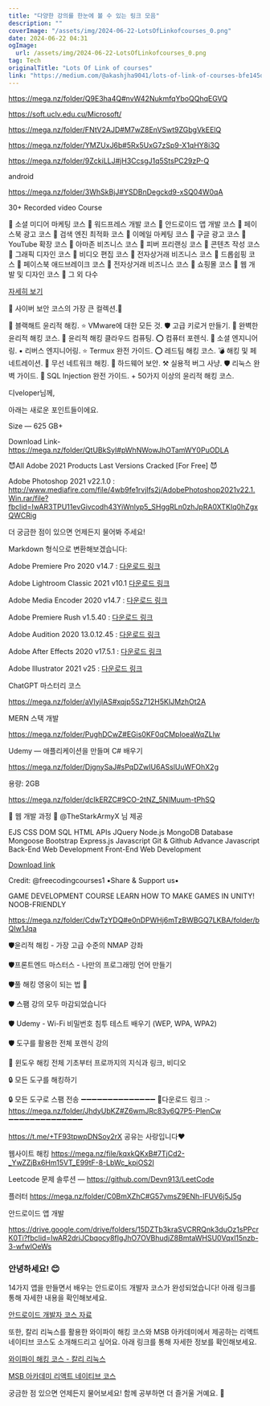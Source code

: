 ```yaml
---
title: "다양한 강의를 한눈에 볼 수 있는 링크 모음"
description: ""
coverImage: "/assets/img/2024-06-22-LotsOfLinkofcourses_0.png"
date: 2024-06-22 04:31
ogImage: 
  url: /assets/img/2024-06-22-LotsOfLinkofcourses_0.png
tag: Tech
originalTitle: "Lots Of Link of courses"
link: "https://medium.com/@akashjha9041/lots-of-link-of-courses-bfe145d11d32"
---
```



https://mega.nz/folder/Q9E3ha4Q#nvW42NukmfqYboQQhqEGVQ

https://soft.uclv.edu.cu/Microsoft/

https://mega.nz/folder/FNtV2AJD#M7wZ8EnVSwt9ZGbgVkEElQ

https://mega.nz/folder/YMZUxJ6b#5Rx5UxG7zSp9-X1qHY8i3Q

<div class="content-ad"></div>

https://mega.nz/folder/9ZckiLLJ#jH3CcsgJ1q5StsPC29zP-Q

android

https://mega.nz/folder/3WhSkBjJ#YSDBnDegckd9-xSQ04W0qA

30+ Recorded video Course

<div class="content-ad"></div>

🎯 소셜 미디어 마케팅 코스
🎯 워드프레스 개발 코스
🎯 안드로이드 앱 개발 코스
🎯 페이스북 광고 코스
🎯 검색 엔진 최적화 코스
🎯 이메일 마케팅 코스
🎯 구글 광고 코스
🎯 YouTube 확장 코스
🎯 아마존 비즈니스 코스
🎯 피버 프리랜싱 코스
🎯 콘텐츠 작성 코스
🎯 그래픽 디자인 코스
🎯 비디오 편집 코스
🎯 전자상거래 비즈니스 코스
🎯 드롭쉽핑 코스
🎯 페이스북 애드브레이크 코스
🎯 전자상거래 비즈니스 코스
🎯 쇼핑몰 코스
🎯 웹 개발 및 디자인 코스
🎯 그 외 다수

[자세히 보기](https://drive.google.com/drive/folders/1ezDZ3uDplBOjbuBGw1qxzzD64tiXhtDt?usp=sharing)

🔰 사이버 보안 코스의 가장 큰 컬렉션.🔰

🪬 블랙해트 윤리적 해킹.
⭐️ VMware에 대한 모든 것.
🛡 고급 키로거 만들기.
🔰 완벽한 윤리적 해킹 코스.
🔰 윤리적 해킹 클라우드 컴퓨팅.
⭕️ 컴퓨터 포렌식.
🔹 소셜 엔지니어링.
▪️ 리버스 엔지니어링.
⭐️ Termux 완전 가이드.
⭕️ 레드팀 해킹 코스.
💣 해킹 및 페네트레이션.
🧨 무선 네트워크 해킹.
🏮 하드웨어 보안.
⚒ 실용적 버그 사냥.
🛡 리눅스 완벽 가이드.
💉 SQL Injection 완전 가이드. + 50가지 이상의 윤리적 해킹 코스.

<div class="content-ad"></div>

디veloper님께,

아래는 새로운 포인트들이에요.

Size — 625 GB+

Download Link-
https://mega.nz/folder/QtUBkSyI#pWhNWowJhOTamWY0PuODLA

😈All Adobe 2021 Products Last Versions Cracked [For Free] 😈

Adobe Photoshop 2021 v22.1.0 : http://www.mediafire.com/file/4wb9fe1rvjlfs2j/AdobePhotoshop2021v22.1.Win.rar/file?fbclid=IwAR3TPU11evGivcodh43YiWnlyp5_SHggRLn0zhJpRA0XTKIq0hZgxQWCRig

더 궁금한 점이 있으면 언제든지 물어봐 주세요!

<div class="content-ad"></div>

Markdown 형식으로 변환해보겠습니다:

Adobe Premiere Pro 2020 v14.7 : [다운로드 링크](http://www.mediafire.com/file/73voa795qcku3pt/AdobePremierePro2020v14.7.Win.rar/file?fbclid=IwAR0xGK3e5pdpgAu6myfej_LjzBHzEL5OyxZUAL95B6H7V1JZf8tVLy1b9f4)

Adobe Lightroom Classic 2021 v10.1 [다운로드 링크](http://www.mediafire.com/file/hpcur9khuxtrozv/AdobePhotoshopLightroomClassic2021v10.1.Win.rar/file?fbclid=IwAR0Vjl67ZA8iqeH467CbZafu24RVBnCvMvcwxRLqNC-av4jU2l6jjrQnB8A)

Adobe Media Encoder 2020 v14.7 : [다운로드 링크](https://www.mediafire.com/file/ywmye7d2qxdeo7y/AdobeMediaEncoder2020v14.7.Win.rar/file?fbclid=IwAR2Lj1j1E5yCatGLBLc7Dfu1jfwoFWPUxdCZ5kBIFQEcLw11i_8NjiW7O4Q)

Adobe Premiere Rush v1.5.40 : [다운로드 링크](http://www.mediafire.com/file/2twks2fabd6vxzq/AdobePremiereRush1.5.40.Win.rar/file?fbclid=IwAR3tsmfK6cFqQ_AzjroFDPxGtX2-cJw8IM__lp8Nu0XL8s02uhOjpvvIh3Q)

<div class="content-ad"></div>

Adobe Audition 2020 13.0.12.45 : [다운로드 링크](http://www.mediafire.com/file/j4otbvrxct3dqkr/Audition_2020_13.0.12.45.rar/file?fbclid=IwAR2Xp7EDcyuEFi6-WiH5ZrUuIy_DId83-bGneYoNliDZvh8UUunkPUqpkoM)

Adobe After Effects 2020 v17.5.1 : [다운로드 링크](http://www.mediafire.com/file/8h9nlqc2syzpj6u/AfterE_2020_17.5.1.47.rar/file?fbclid=IwAR1jJSND5fPtq3_iBoEZn70m1JnThHUI5X3z3TYLYhFhp5vxPK1xAwlHfXQ)

Adobe Illustrator 2021 v25 : [다운로드 링크](https://www.mediafire.com/file/i5anq76nqirxc5g/Illustrator_.rar/file?fbclid=IwAR1A9bo7yT23uDWzKKETQDEBbbw9ZFtEA2ucLuT4xhmSTxq5fcrVX1zJbNs)

ChatGPT 마스터리 코스

<div class="content-ad"></div>

https://mega.nz/folder/aVIyjIAS#xqjp5Sz712H5KIJMzhOt2A

MERN 스택 개발

https://mega.nz/folder/PughDCwZ#EGis0KF0qCMpIoeaWqZLlw

Udemy — 애플리케이션을 만들며 C# 배우기

<div class="content-ad"></div>

https://mega.nz/folder/DjgnySaJ#sPqDZwIU6ASslUuWFOhX2g

용량: 2GB

https://mega.nz/folder/dcIkERZC#9CO-2tNZ_5NIMuum-tPhSQ

🔰 웹 개발 과정 🔰
@TheStarkArmyX 님 제공

<div class="content-ad"></div>


EJS
CSS
DOM
SQL
HTML
APIs
JQuery
Node.js
MongoDB
Database
Mongoose
Bootstrap
Express.js
Javascript
Git & Github
Advance Javascript
Back-End Web Development
Front-End Web Development

[Download link](https://mega.nz/folder/lxhERBZL#WPhYniXuRPwRS29_M0ygJQ)

Credit: @freecodingcourses1
▪️Share & Support us▪️

GAME DEVELOPMENT COURSE
LEARN HOW TO MAKE GAMES IN UNITY!
NOOB-FRIENDLY


<div class="content-ad"></div>

https://mega.nz/folder/CdwTzYDQ#e0nDPWHj6mTzBWBGQ7LKBA/folder/bQIw1Jqa

🛡윤리적 해킹 - 가장 고급 수준의 NMAP 강좌

🛡프론트엔드 마스터스 - 나만의 프로그래밍 언어 만들기

🛡풀 해킹 영웅이 되는 법 🤖

<div class="content-ad"></div>

🛡 스팸 강의 모두 마감되었습니다

🛡 Udemy - Wi-Fi 비밀번호 침투 테스트 배우기 (WEP, WPA, WPA2)

🛡 도구를 활용한 전체 포렌식 강의

🔑 윈도우 해킹 전체 기초부터 프로까지의 지식과 링크, 비디오

<div class="content-ad"></div>

🔒 모든 도구를 해킹하기

🔒 모든 도구로 스팸 전송
➖➖➖➖➖➖➖➖➖➖➖➖➖➖
🍏다운로드 링크 :- https://mega.nz/folder/JhdyUbKZ#Z6wmJRc83y6Q7P5-PlenCw
➖➖➖➖➖➖➖➖➖➖➖➖➖➖

https://t.me/+TF93tpwpDNSoy2rX
공유는 사랑입니다❤️

웹사이트 해킹
https://mega.nz/file/kqxkQKxB#7TjCd2-_YwZZjBx6Hm15VT_E99tF-8-LbWc_kpiOS2I

<div class="content-ad"></div>

Leetcode 문제 솔루션 — https://github.com/Devn913/LeetCode

플러터
https://mega.nz/folder/C0BmXZhC#G57vmsZ9ENh-lFUV6j5J5g

안드로이드 앱 개발

https://drive.google.com/drive/folders/15DZTb3kraSVCRRQnk3duOz1sPPcrK0Ti?fbclid=IwAR2driJCbqocy8fIgJhO7OVBhudjZ8BmtaWHSU0Vqxl15nzb-3-wfwlOeWs

<div class="content-ad"></div>

### 안녕하세요! 😊

14가지 앱을 만들면서 배우는 안드로이드 개발자 코스가 완성되었습니다! 아래 링크를 통해 자세한 내용을 확인해보세요.

[안드로이드 개발자 코스 자료](https://drive.google.com/drive/folders/1BnqNr49J_dLbS37gUwJGo70Yv-ZPSXum)

또한, 칼리 리눅스를 활용한 와이파이 해킹 코스와 MSB 아카데미에서 제공하는 리액트 네이티브 코스도 소개해드리고 싶어요. 아래 링크를 통해 자세한 정보를 확인해보세요.

[와이파이 해킹 코스 - 칼리 리눅스](https://drive.google.com/drive/folders/0Bwl2hpDfvDN1RFV5VE1TMVQ0Vms?resourcekey=0-rQRPGupelyiYqsX81LwCIw)

[MSB 아카데미 리액트 네이티브 코스](https://mega.nz/folder/vR5kwbgQ#I8WZzNCJguEQXvrK5aXbjA)

궁금한 점 있으면 언제든지 물어보세요! 함께 공부하면 더 즐거울 거예요. 🚀